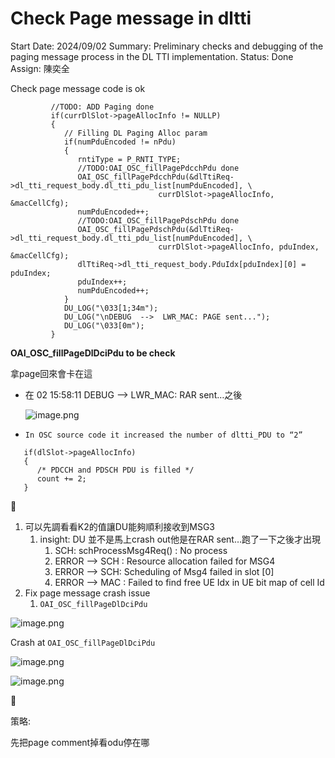 # Check Page message in dltti

Start Date: 2024/09/02
Summary: Preliminary checks and debugging of the paging message process in the DL TTI implementation.
Status: Done
Assign: 陳奕全

Check page message code is ok

```
         //TODO: ADD Paging done
         if(currDlSlot->pageAllocInfo != NULLP)
         {
            // Filling DL Paging Alloc param
            if(numPduEncoded != nPdu)
            {
               rntiType = P_RNTI_TYPE;
               //TODO:OAI_OSC_fillPagePdcchPdu done
               OAI_OSC_fillPagePdcchPdu(&dlTtiReq->dl_tti_request_body.dl_tti_pdu_list[numPduEncoded], \
                                 currDlSlot->pageAllocInfo, &macCellCfg);
               numPduEncoded++;
               //TODO:OAI_OSC_fillPagePdschPdu done
               OAI_OSC_fillPagePdschPdu(&dlTtiReq->dl_tti_request_body.dl_tti_pdu_list[numPduEncoded], \
                                 currDlSlot->pageAllocInfo, pduIndex, &macCellCfg);
               dlTtiReq->dl_tti_request_body.PduIdx[pduIndex][0] = pduIndex;
               pduIndex++;
               numPduEncoded++;
            }
            DU_LOG("\033[1;34m");
            DU_LOG("\nDEBUG  -->  LWR_MAC: PAGE sent...");
            DU_LOG("\033[0m");
         }
```

**OAI_OSC_fillPageDlDciPdu to be check**

拿page回來會卡在這 

- 在  02 15:58:11 DEBUG  -->  LWR_MAC: RAR sent…之後
    
    ![image.png](image%2025.png)
    
- `In OSC source code it increased the number of dltti_PDU to “2”`

```
   if(dlSlot->pageAllocInfo)
   {
      /* PDCCH and PDSCH PDU is filled */
      count += 2;
   }
```

<aside>
👀

1. 可以先調看看K2的值讓DU能夠順利接收到MSG3
    1. insight:  DU 並不是馬上crash out他是在RAR sent…跑了一下之後才出現 
        1. SCH: schProcessMsg4Req() : No process 
        2. ERROR  --> SCH : Resource allocation failed for MSG4
        3. ERROR  -->  SCH: Scheduling of Msg4 failed in slot [0]
        4. ERROR  -->  MAC : Failed to find free UE Idx in UE bit map of cell Id
2. Fix page message  crash issue
    1. `OAI_OSC_fillPageDlDciPdu`
</aside>

![image.png](image%2026.png)

Crash at `OAI_OSC_fillPageDlDciPdu` 

![image.png](image%2027.png)

![image.png](image%2028.png)

<aside>
👀

策略:

先把page comment掉看odu停在哪

</aside>